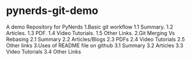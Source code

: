 # pynerds-git-demo
A demo Repository for PyNerds
1.Basic git workflow
     1.1 Summary.
     1.2 Articles.
     1.3 PDF.
     1.4 Video Tutorials.
     1.5 Other Links.
2.Git Merging Vs Rebasing
     2.1 Summary
     2.2 Articles/Blogs
     2.3 PDFs
     2.4 Video Tutorials
     2.5 Other links
3.Uses of README file on github
     3.1 Summary
     3.2 Articles
     3.3 Video Tutorials
     3.4 Other Links

